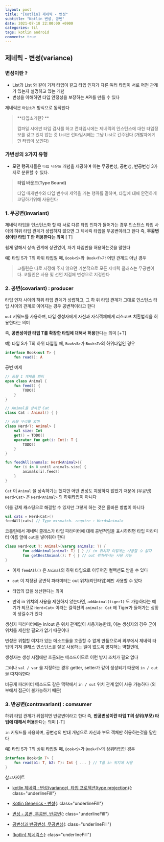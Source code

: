 ```yaml
---
layout: post
title: "[Kotlin] 제네릭 - 변성"
subtitle: "Kotlin 변성, 공변"
date: 2021-07-18 22:00:00 +0900
categories: til
tags: kotlin android
comments: true
---
```




## 제네릭 - 변성(variance)

### 변성이란 ?

- List<String>과 List<Any> 와 같이 기저 타입이 같고 타입 인자가 다른 여러 타입이 서로 어떤 관계가 있는지 설명하고 있는 개념
- 변성을 이해하면 타입 안정성을 보장하는 API를 만들 수 있다



제네릭은 `타입소거` 방식으로 동작한다

> **타입소거란? **
>
> 컴파일 시에만 타입 검사를 하고 런타입시에는 제네릭의 인스턴스에 대한 타입정보를 갖고 있지 않는 것 List<String>은 런타임시에는 그냥 List로 간주된다 (개발자에게만 타입이 보인다)



### 가변성의 3가지 유형

- 모던 랭귀지들은 `타입 바운드` 개념을 제공하며 이는 무공변성, 공변성, 반공변성 3가지로 분류할 수 있다.

> **타입 바운드(Type Bound)**
>
> 타입 매개변수와 타입 변수에 제약을 거는 행위를 말하며, 타입에 대해 안전하게 코딩하기위해 사용한다



### 1. 무공변(invariant)

제네릭 타입을 인스턴스화 할 때 서로 다른 타입 인자가 들어가는 경우 인스턴스 타입 사이의 하위 타입 관계가 성립하지 않으면 그 제네릭 타입을 무공변이라고 한다 즉, **무공변성이란 타입 T 만 허용한다는 의미** [ T]

쉽게 말해서 상속 관계에 상관없이, 자기 타입만을 허용하는것을 말한다

예) 타입 S가 T의 하위 타입일 때, `Book<S>`와` Book<T>`가 어떤 관계도 아닌 경우

> 코틀린은 따로 지정해 주지 않으면 기본적으로 모든 제네릭 클래스는 무공변이다. 코틀인은 사용 및 선언 지점에 변성으로 지정한다



### 2. 공변(covariant) : producer

타입 인자 사이의 하위 타입 관계가 성립하고, 그 하 위 타입 관계가 그대로 인스턴스 타입 사이의 관계로 이어지는 경우 공변적이라고 한다

`out` 키워드를 사용하며, 타입 생성자에게 자신과 자식객체에게 리스코프 치환법칙을 허용한다는 의미

즉, **공변성이란 타입 T를 확장한 타입에 대해서 허용**한다는 의미 [+T]

예) 타입 S가 T의 하위 타입일 때, `Book<S>`가 `Book<T>`의 하위타입인 경우

```kotlin
interface Book<out T> {
	fun read(): A
```



공변 예제

```kotlin
// 동물 1 개체를 의미
open class Animal {
    fun feed() {
        TODO()
    }
}

// Animal을 상속한 Cat
class Cat : Animal() { }

// 동물 무리를 의미
class Herd<T: Animal> {
    val size: Int 
    get() = TODO()
    operator fun get(i: Int): T {
        TODO()
    }
}

fun feedAll(anumals: Herd<Animal>){
    for (i in 0 until animals.size) {
        animals[i].feed()
    }
}
```



`Cat` 이 `Animal` 을 상속하기는 했지만 어떤 변성도 지정하지 않았기 때문에 (무공변) `Herd<Cat>` 은 `Herd<Animal>` 의 하위타입이 아니다

이를 강제 캐스팅으로 해결할 수 있지만 그렇게 하는 것은 올바른 방법이 아니다

```kotlin
val cats = Herd<Cat>()
feedAll(cats) // Type mismatch. require : Herd<Animal>
```



코틀린에서 제네릭 클래스가 타입 파라미터에 대해 공변적임을 표시하려면 타입 파라미터 이름 앞에 `out`을 넣어줘야 한다

```kotlin
class Herd<out T: Animal>(vararg animals: T) {
		fun addAnimal(animal: T) { } // in 위치라 이렇게는 사용할 수 없다
		fun getBestAnimal(): T { } // out 위치에서는 사용 가능
}
```

- 이제 `feedAll()` 은 `Animal`의 하위 타입으로 이루어진 컬렉션도 받을 수 있다
- `out` 이 지정된 공변적 파라미터는 out  위치(리턴타입)에만 사용할 수 있다

- 타입의 값을 생산한다는 의미

- 만약 in 위치의 사용을 제한하지 않는다면, `addAnimal(tiger1)` 도 가능하다는 얘기가 되므로 `Herd<Cat>` 이라는 컬렉션의 `animals: Cat` 에 Tiger가 들어가는 상황이 생길수가 있다



생성자 파라미터에는 in/out 은 위치 관계없이 사용가능한데, 이는 생성자의 경우 굳이 위치를 제한할 필요가 없기 때문이다

변성은 위험할 여지가 있는 메소드들을 호출할 수 없게 만듦으로써 외부에서 제네릭 타입의 기저 클래스 인스턴스를 잘못 사용하는 일이 없도록 방지하는 역할인데,

생성자는 생성 시점에만 호출되는 메소드이므로 이런 방지 조치가 필요 없다

그러나 `val / var` 을 지정하는 경우 getter, setter가 같이 생성되기 때문에 `in / out` 을 따져야한다

비공개 파라미터 메소드도 같은 맥락에서 `in / out` 위치 관계 없이 사용 가능하다 (외부에서 접근이 불가능하기 때문)



### 3. 반공변(contravariant) : comsumer

하위 타입 관계가 뒤집히면 반공변이라고 한다 즉, **반공변성이란 타입 T의 상위(부모) 타입에 대해서 허용**한다는 의미 [-T]

`in` 키워드를 사용하며, 공변성의 반대 개념으로 자신과 부모 객체만 허용하는것을 말한다

예) 타입 S가 T의 상위 타입일 때, `Book<S>`가 `Book<T>`의 상위타입인 경우

```kotlin
interface Book<in T> {
	fun read(b1: T, b2: T): Int { ... } // T를 in 위치에 사용
}
```





참고사이트

- [kotlin 제네릭 : 변성(variance), 타입 프로젝션(type projection)](https://umbum.dev/612){: class="underlineFill"}

- [Kotlin Generics - 변성](https://medium.com/hongbeomi-dev/kotlin-generics-변성-f11e4efcb486){: class="underlineFill"}

- [변성 - 공변, 무공변, 반공변](https://heenustroy.tistory.com/213#recentComments){: class="underlineFill"}

- [공변성과 반공변성, 무공변성](https://partnerjun.tistory.com/78){: class="underlineFill"}

- [[kotlin] 제네릭스](https://taehyungk.github.io/posts/android-kotlin-generics/){: class="underlineFill"}